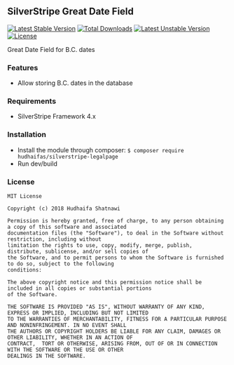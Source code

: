 ## SilverStripe Great Date Field

[![Latest Stable Version](https://poser.pugx.org/hudhaifas/silverstripe-legalpage/v/stable)](https://packagist.org/packages/hudhaifas/silverstripe-legalpage) [![Total Downloads](https://poser.pugx.org/hudhaifas/silverstripe-legalpage/downloads)](https://packagist.org/packages/hudhaifas/silverstripe-legalpage) [![Latest Unstable Version](https://poser.pugx.org/hudhaifas/silverstripe-legalpage/v/unstable)](https://packagist.org/packages/hudhaifas/silverstripe-legalpage) [![License](https://poser.pugx.org/hudhaifas/silverstripe-legalpage/license)](https://packagist.org/packages/hudhaifas/silverstripe-legalpage)

Great Date Field for B.C. dates

### Features
- Allow storing B.C. dates in the database

### Requirements
- SilverStripe Framework 4.x

### Installation
- Install the module through composer:
`$ composer require hudhaifas/silverstripe-legalpage`
- Run dev/build

### License

    MIT License

    Copyright (c) 2018 Hudhaifa Shatnawi

    Permission is hereby granted, free of charge, to any person obtaining a copy of this software and associated 
    documentation files (the "Software"), to deal in the Software without restriction, including without 
    limitation the rights to use, copy, modify, merge, publish, distribute, sublicense, and/or sell copies of 
    the Software, and to permit persons to whom the Software is furnished to do so, subject to the following
    conditions:

    The above copyright notice and this permission notice shall be included in all copies or substantial portions 
    of the Software.

    THE SOFTWARE IS PROVIDED "AS IS", WITHOUT WARRANTY OF ANY KIND, EXPRESS OR IMPLIED, INCLUDING BUT NOT LIMITED 
    TO THE WARRANTIES OF MERCHANTABILITY, FITNESS FOR A PARTICULAR PURPOSE AND NONINFRINGEMENT. IN NO EVENT SHALL 
    THE AUTHORS OR COPYRIGHT HOLDERS BE LIABLE FOR ANY CLAIM, DAMAGES OR OTHER LIABILITY, WHETHER IN AN ACTION OF 
    CONTRACT,  TORT OR OTHERWISE, ARISING FROM, OUT OF OR IN CONNECTION WITH THE SOFTWARE OR THE USE OR OTHER 
    DEALINGS IN THE SOFTWARE.


   [github.com]: <http://github.com/hudhaifas/silverstripe-legalpage/issues>
